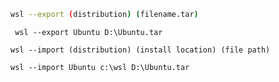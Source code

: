 
```bash
wsl --export (distribution) (filename.tar)
```

```
 wsl --export Ubuntu D:\Ubuntu.tar
```




```
wsl --import (distribution) (install location) (file path)
```


```
wsl --import Ubuntu c:\wsl D:\Ubuntu.tar
```